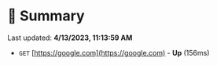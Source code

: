# 📖 Summary
Last updated: **4/13/2023, 11:13:59 AM**

- `GET` [https://google.com](https://google.com) - **Up** (156ms)
